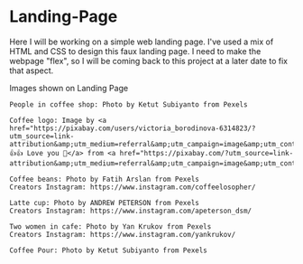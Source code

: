 # Landing-Page

Here I will be working on a simple web landing page. 
I've used a mix of HTML and CSS to design this faux landing page. 
I need to make the webpage "flex", so I will be coming back to this project at a later date to fix that aspect.

Images shown on Landing Page

    People in coffee shop: Photo by Ketut Subiyanto from Pexels

    Coffee logo: Image by <a href="https://pixabay.com/users/victoria_borodinova-6314823/?utm_source=link-attribution&amp;utm_medium=referral&amp;utm_campaign=image&amp;utm_content=5431458">Press 👍👍 Love you 💖</a> from <a href="https://pixabay.com/?utm_source=link-attribution&amp;utm_medium=referral&amp;utm_campaign=image&amp;utm_content=5431458">Pixabay</a>

    Coffee beans: Photo by Fatih Arslan from Pexels
    Creators Instagram: https://www.instagram.com/coffeelosopher/

    Latte cup: Photo by ANDREW PETERSON from Pexels
    Creators Instagram: https://www.instagram.com/apeterson_dsm/

    Two women in cafe: Photo by Yan Krukov from Pexels
    Creators Instagram: https://www.instagram.com/yankrukov/

    Coffee Pour: Photo by Ketut Subiyanto from Pexels
